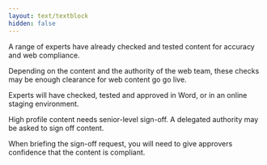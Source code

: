 ```yaml
---
layout: text/textblock
hidden: false
---
```

A range of experts have already checked and tested content for accuracy and web compliance.

Depending on the content and the authority of the web team, these checks may be enough clearance for web content go go live.

Experts will have checked, tested and approved in Word, or in an online staging environment.

High profile content needs senior-level sign-off. A delegated authority may be asked to sign off content.

When briefing the sign-off request, you will need to give approvers confidence that the content is compliant.

